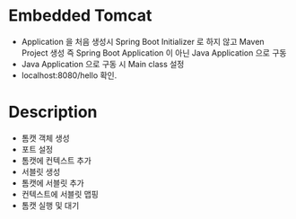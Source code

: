 # Embedded Tomcat
- Application 을 처음 생성시 Spring Boot Initializer 로 하지 않고 Maven Project 생성
  즉 Spring Boot Application 이 아닌 Java Application 으로 구동
- Java Application 으로 구동 시 Main class 설정
- localhost:8080/hello 확인.

# Description
- 톰캣 객체 생성
- 포트 설정
- 톰캣에 컨텍스트 추가
- 서블릿 생성
- 톰캣에 서블릿 추가
- 컨텍스트에 서블릿 맵핑
- 톰캣 실행 및 대기
